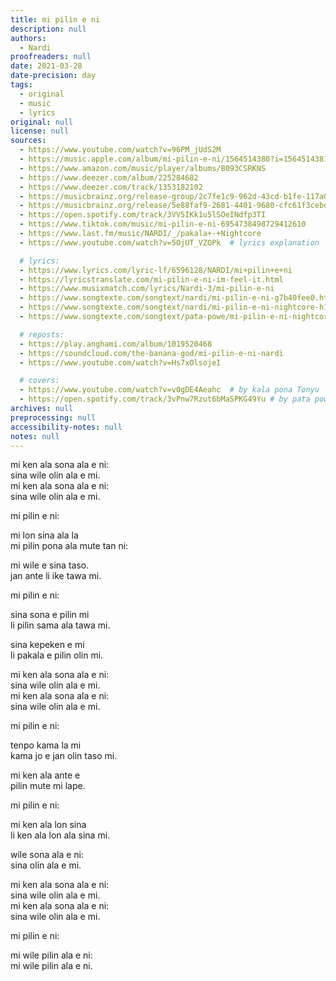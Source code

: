 ```yaml
---
title: mi pilin e ni
description: null
authors:
  - Nardi
proofreaders: null
date: 2021-03-28
date-precision: day
tags:
  - original
  - music
  - lyrics
original: null
license: null
sources:
  - https://www.youtube.com/watch?v=96PM_jUdS2M
  - https://music.apple.com/album/mi-pilin-e-ni/1564514380?i=1564514381
  - https://www.amazon.com/music/player/albums/B093CSRKNS
  - https://www.deezer.com/album/225284682
  - https://www.deezer.com/track/1353182102
  - https://musicbrainz.org/release-group/2c7fe1c9-962d-43cd-b1fe-117a01aa71d3
  - https://musicbrainz.org/release/5e88faf9-2681-4401-9680-cfc61f3cebdc
  - https://open.spotify.com/track/3VV5IKk1u5lSOeINdfp3TI
  - https://www.tiktok.com/music/mi-pilin-e-ni-6954738498729412610
  - https://www.last.fm/music/NARDI/_/pakala+-+Nightcore
  - https://www.youtube.com/watch?v=5OjUT_VZOPk  # lyrics explanation

  # lyrics:
  - https://www.lyrics.com/lyric-lf/6596128/NARDI/mi+pilin+e+ni
  - https://lyricstranslate.com/mi-pilin-e-ni-im-feel-it.html
  - https://www.musixmatch.com/lyrics/Nardi-3/mi-pilin-e-ni
  - https://www.songtexte.com/songtext/nardi/mi-pilin-e-ni-g7b40fee0.html
  - https://www.songtexte.com/songtext/nardi/mi-pilin-e-ni-nightcore-h1b34f52c.html
  - https://www.songtexte.com/songtext/pata-powe/mi-pilin-e-ni-nightcore-g1b434d14.html

  # reposts:
  - https://play.anghami.com/album/1019520468
  - https://soundcloud.com/the-banana-god/mi-pilin-e-ni-nardi
  - https://www.youtube.com/watch?v=Hs7xOlsojeI

  # covers:
  - https://www.youtube.com/watch?v=v0gDE4Aeahc  # by kala pona Tonyu
  - https://open.spotify.com/track/3vPnw7Rzut6bMaSPKG49Yu # by pata powe
archives: null
preprocessing: null
accessibility-notes: null
notes: null
---
```


mi ken ala sona ala e ni:  \
sina wile olin ala e mi.  \
mi ken ala sona ala e ni:  \
sina wile olin ala e mi.

mi pilin e ni:

mi lon sina ala la  \
mi pilin pona ala mute tan ni:

mi wile e sina taso.  \
jan ante li ike tawa mi.

mi pilin e ni:

sina sona e pilin mi  \
li pilin sama ala tawa mi.

sina kepeken e mi  \
li pakala e pilin olin mi.

mi ken ala sona ala e ni:  \
sina wile olin ala e mi.  \
mi ken ala sona ala e ni:  \
sina wile olin ala e mi.

mi pilin e ni:

tenpo kama la mi  \
kama jo e jan olin taso mi.

mi ken ala ante e  \
pilin mute mi lape.

mi pilin e ni:

mi ken ala lon sina  \
li ken ala lon ala sina mi.

wile sona ala e ni:  \
sina olin ala e mi.

mi ken ala sona ala e ni:  \
sina wile olin ala e mi.  \
mi ken ala sona ala e ni:  \
sina wile olin ala e mi.

mi pilin e ni:

mi wile pilin ala e ni:  \
mi wile pilin ala e ni.
